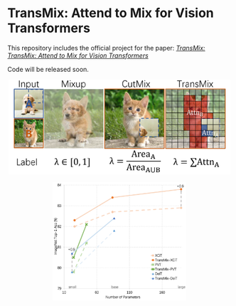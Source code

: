 # TransMix: Attend to Mix for Vision Transformers

This repository includes the official project for the paper: [*TransMix: TransMix: Attend to Mix for Vision Transformers*](https://arxiv.org)  

Code will be released soon.

<p align="center">
  <img src="./pic1.png" width="500">
</p>

<p align="center">
  <img src="./pic2.png" width="300">
</p>

